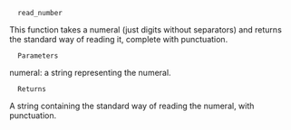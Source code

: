       read_number
This function takes a numeral (just digits without separators) and returns the standard way of reading it, complete with punctuation.

      Parameters
numeral: a string representing the numeral.
      
      Returns
A string containing the standard way of reading the numeral, with punctuation.
